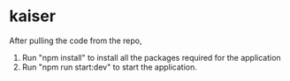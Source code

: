 # kaiser

After pulling the code from the repo,
1. Run "npm install" to install all the packages required for the application
2. Run "npm run start:dev" to start the application.

